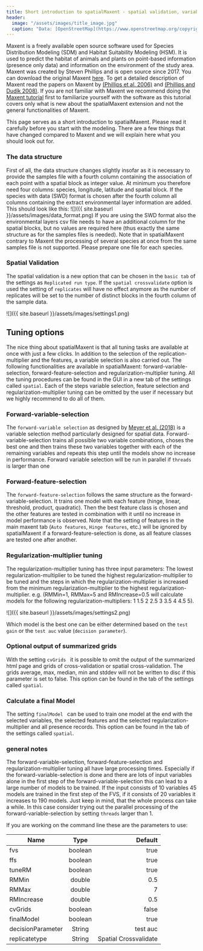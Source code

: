 ```yaml
---
title: Short introduction to spatialMaxent - spatial validation, variable selection and parameter tuning in one go
header:
  image: "/assets/images/title_image.jpg"
  caption: "Data: [OpenStreetMap](https://www.openstreetmap.org/copyright) & [Elith et al. 2020](https://doi.org/10.17161/bi.v15i2.13384)"
---
```

Maxent is a freely available open source software used for Species Distribution Modeling (SDM) and Habitat Suitability Modeling (HSM). It is used to predict the habitat of animals and plants on point-based information (presence only data) and information on the environment of the study area. Maxent was created by Steven Phillips and is open source since 2017. You can download the original Maxent [here]( https://biodiversityinformatics.amnh.org/open_source/maxent/). To get a detailed description of Maxent read the papers on Maxent by [(Phillips et al. 2006)]( https://www.sciencedirect.com/science/article/pii/S030438000500267X) and [(Phillips and Dudík 2008)]( https://onlinelibrary.wiley.com/doi/full/10.1111/j.0906-7590.2008.5203.x).
If you are not familiar with Maxent we recommend doing the [Maxent tutorial]( https://biodiversityinformatics.amnh.org/open_source/maxent/) first to familiarize yourself with the software as this tutorial covers only what is new about the spatialMaxent extension and not the general functionalities of Maxent.

This page serves as a short introduction to spatialMaxent. Please read it carefully before you start with the modeling. There are a few things that have changed compared to Maxent and we will explain here what you should look out for.

### The data structure

First of all, the data structure changes slightly insofar as it is necessary to provide the samples file with a fourth column containing the association of each point with a spatial block as integer value. At minimum you therefore need four columns: species, longitude, latitude and spatial block. If the species with data (SWD) format is chosen after the fourth column all columns containing the extract environmental layer information are added. This should look like this:
![]({{ site.baseurl }}/assets/images/data_format.png)
If you are using the SWD format also the environmental layers csv file needs to have an additional column for the spatial blocks, but no values are required here (thus exactly the same structure as for the samples files is needed). Note that in spatialMaxent contrary to Maxent the processing of several species at once from the same samples file is not supported. Please prepare one file for each species.

### Spatial Validation

The spatial validation is a new option that can be chosen in the `basic tab` of the settings as `Replicated run type`. If the `spatial crossvalidate` option is used the setting of `replicates` will have no effect anymore as the number of replicates will be set to the number of distinct blocks in the fourth column of the sample data.

![]({{ site.baseurl }}/assets/images/settings1.png)

## Tuning options
The nice thing about spatialMaxent is that all tuning tasks are available at once with just a few clicks. In addition to the selection of the replication-multiplier and the features, a variable selection is also carried out. The following functionalities are available in spatialMaxent: forward-variable-selection, forward-feature-selection and regularization-multiplier tuning. All the tuning procedures can be found in the GUI in a new tab of the settings called `spatial`. Each of the steps variable selection, feature selection and regularization-multiplier tuning can be omitted by the user if necessary but we highly recommend to do all of them.

### Forward-variable-selection

The `forward-variable selection` as designed by [Meyer et al. (2018)](https://doi.org/10.1016/j.envsoft.2017.12.001) is a variable selection method particularly designed for spatial data. Forward-variable-selection trains all possible two variable combinations, choses the best one and then trains these two variables together with each of the remaining variables and repeats this step until the models show no increase in performance. Forward variable selection will be run in parallel if `threads` is larger than one

### Forward-feature-selection
The `forward-feature-selection` follows the same structure as the forward-variable-selection. It trains one model with each feature (hinge, linear, threshold, product, quadratic). Then the best feature class is chosen and the other features are tested in combination with it until no increase in model performance is observed. Note that the setting of features in the main maxent tab (`Auto features`, `Hinge features`, etc.) will be ignored by spatialMaxent if a forward-feature-selection is done, as all feature classes are tested one after another.

### Regularization-multiplier tuning
The regularization-multiplier tuning has three input parameters: The lowest regularization-multiplier to be tuned the highest regularization-multiplier to be tuned and the steps in which the regularization-multiplier is increased from the minimum regularization-multiplier to the highest regularization-multiplier. e.g. (RMMin=1, RMMax=5 and RMIncrease=0.5 will calculate models for the following regularization-multipliers: 1 1.5 2 2.5 3 3.5 4 4.5 5).


![]({{ site.baseurl }}/assets/images/settings2.png)




Which model is the best one can be either determined based on the `test gain` or the `test auc` value (`decision parameter`).

### Optional output of summarized grids
With the setting `cvGrids ` it is possible to omit the output of the summarized html page and grids of cross-validation or spatial cross-validation. The grids average, max, median, min and stddev will not be written to disc if this parameter is set to false.
This option can be found in the tab of the settings called `spatial`.

### Calculate a final Model
The setting `finalModel ` can be used to train one model at the end with the selected variables, the selected features and the selected regularization-multiplier and all presence records. 
This option can be found in the tab of the settings called `spatial`.

### general notes
The forward-variable-selection, forward-feature-selection and regularization-multiplier tuning all have large processing times. Especially if the forward-variable-selection is done and there are lots of input variables alone in the first step of the forward-variable-selection this can lead to a large number of models to be trained. If the input consists of 10 variables 45 models are trained in the first step of the FVS, if it consists of 20 variables it increases to 190 models. Just keep in mind, that the whole process can take a while. In this case consider trying out the parallel processing of the forward-variable-selection by setting `threads` larger than 1.
 
If you are working on the command line these are the parameters to use:

|**Name**|**Type**|**Default**|
| --------- |:--------:| -----:|
|fvs| boolean| true|
|ffs| boolean| true|
|tuneRM|boolean| true|
|RMMin| double| 0.5|
|RMMax| double| 7|
|RMIncrease| double| 0.5|
|cvGrids|boolean|false|
|finalModel|boolean|true|
| decisionParameter|String| test auc|
| replicatetype|String| Spatial Crossvalidate|





